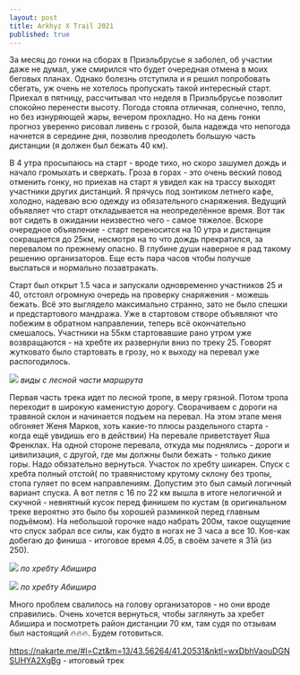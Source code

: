 ```yaml
---
layout: post
title: Arkhyz X Trail 2021
published: true
---
```


За месяц до гонки на сборах в Приэльбрусье я заболел, об участии даже не думал, уже смирился что будет очередная отмена в моих беговых планах. Однако болезнь отступила и я решил попробовать сбегать, уж очень не хотелось пропускать такой интересный старт. Приехал в пятницу, рассчитывал что неделя в Приэльбрусье позволит спокойно перенести высоту. Погода стояла отличная, солнечно, тепло, но без изнуряющей жары, вечером прохладно. Но на день гонки прогноз уверенно рисовал ливень с грозой, была надежда что непогода начнется в середине дня, позволив преодолеть большую часть дистанции (я должен был бежать 40 км).

В 4 утра просыпаюсь на старт - вроде тихо, но скоро зашумел дождь и начало громыхать и сверкать. Гроза в горах - это очень веский повод отменить гонку, но приехав на старт я увидел как на трассу выходят участники других дистанций. Я прячусь под зонтиком летнего кафе, холодно, надеваю всю одежду из обязательного снаряжения. Ведущий объявляет что старт откладывается на неопределённое время. Вот так вот сидеть в ожидании неизвестно чего - самое тяжелое. Вскоре очередное объявление - старт переносится на 10 утра и дистанция сокращается до 25км, несмотря на то что дождь прекратился, за перевалом по прежнему опасно. В глубине души наверное я рад такому решению организаторов. Еще есть пара часов чтобы получше выспаться и нормально позавтракать.

Старт был открыт 1.5 часа и запускали одновременно участников 25 и 40, отстоял огромную очередь на проверку снаряжения - можешь бежать. Всё это выглядело максимально странно, зато не было спешки и предстартового мандража. Уже в стартовом створе объявляют что побежим в обратном направлении, теперь всё окончательно смешалось. Участники на 55км стартовавшие рано утром уже возвращаются - на хребте их развернули вниз по треку 25. Говорят жутковато было стартовать в грозу, но к выходу на перевал уже распогодилось.

![]({{site.baseurl}}/images/arkhyz_forest.jpg)
*виды с лесной части маршрута*

Первая часть трека идет по лесной тропе, в меру грязной. Потом тропа переходит в широкую каменистую дорогу. Сворачиваем с дороги на травяной склон и начинается подъем на перевал. На этом этапе меня обгоняет Женя Марков, хоть какие-то плюсы раздельного старта - когда ещё увидишь его в действии) На перевале приветствует Яша Френклах. На одной стороне перевала, откуда мы поднялись - дороги и цивилизация, с другой, где мы должны были бежать - только дикие горы. Надо обязательно вернуться. Участок по хребту шикарен. Спуск с хребта полный отстой( по травянистому крутому склону без тропы, стопа гуляет по всем направлениям. Допустим это был самый логичный вариант спуска. А вот петля с 16 по 22 км вышла в итоге нелогичной и скучной - невнятный кусок перед финишем по кустам (в оригинальном треке вероятно это было бы хорошей разминкой перед главным подъёмом). На небольшой горочке надо набрать 200м, такое ощущение что спуск забрал все силы, как будто в ногах не 3 часа а все 10. Кое-как добегаю до финиша - итоговое время 4.05, в своём зачете я 31й (из 250).

![]({{site.baseurl}}/images/arkhyz_ridge2.jpg)
*по хребту Абишира*

![]({{site.baseurl}}/images/arkhyz_ridge.jpg)
*по хребту Абишира*

Много проблем свалилось на голову организаторов - но они вроде справились. Очень хочется вернуться, чтобы заглянуть за хребет Абишира и посмотреть район дистанции 70 км, там судя по отзывам был настоящий 🔥🔥🔥. Будем готовиться.

https://nakarte.me/#l=Czt&m=13/43.56264/41.20531&nktl=wxDbhVaouDGNSUHYA2XgBg - итоговый трек

